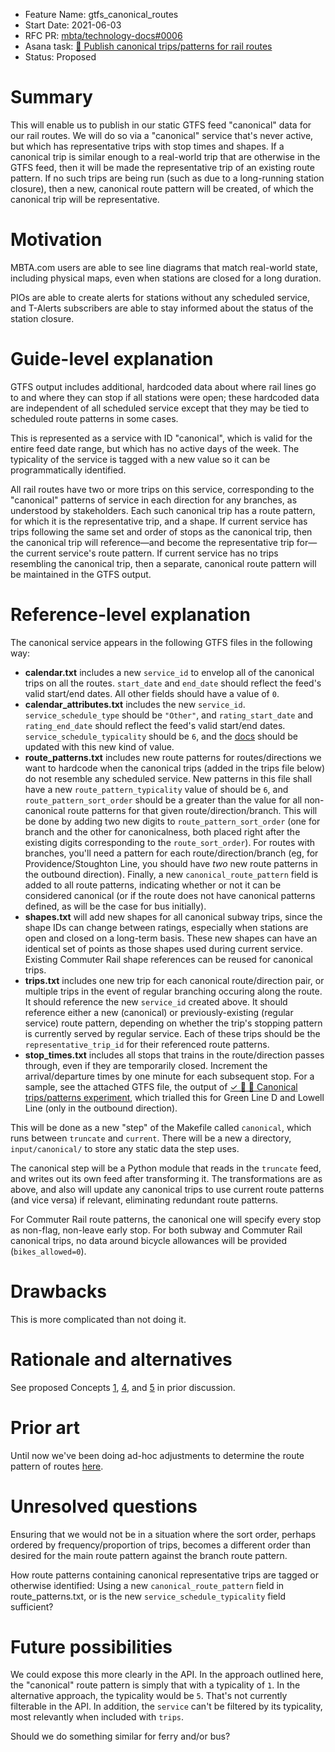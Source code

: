 - Feature Name: gtfs_canonical_routes
- Start Date: 2021-06-03
- RFC PR: [mbta/technology-docs#0006](https://github.com/mbta/technology-docs/pull/0006)
- Asana task: [🚝 Publish canonical trips/patterns for rail routes](https://app.asana.com/0/881264583703207/1200325279789524/f)
- Status: Proposed

# Summary

This will enable us to publish in our static GTFS feed "canonical" data for our rail routes. We will
do so via a "canonical" service that's never active, but which has representative trips with stop
times and shapes. If a canonical trip is similar enough to a real-world trip that are otherwise
in the GTFS feed, then it will be made the representative trip of an existing route pattern. If no
such trips are being run (such as due to a long-running station closure), then a new, canonical
route pattern will be created, of which the canonical trip will be representative.

# Motivation

MBTA.com users are able to see line diagrams that match real-world state, including physical maps,
even when stations are closed for a long duration.

PIOs are able to create alerts for stations without any scheduled service, and T-Alerts subscribers
are able to stay informed about the status of the station closure.

# Guide-level explanation

GTFS output includes additional, hardcoded data about where rail lines go to and where they can stop
if all stations were open; these hardcoded data are independent of all scheduled service except that
they may be tied to scheduled route patterns in some cases.

This is represented as a service with ID "canonical", which is valid for the entire feed date range,
but which has no active days of the week. The typicality of the service is tagged with a new value
so it can be programmatically identified.

All rail routes have two or more trips on this service, corresponding to the "canonical" patterns of
service in each direction for any branches, as understood by stakeholders. Each such canonical trip
has a route pattern, for which it is the representative trip, and a shape. If current service has
trips following the same set and order of stops as the canonical trip, then the canonical trip will
reference—and become the representative trip for—the current service's route pattern. If current
service has no trips resembling the canonical trip, then a separate, canonical route pattern will be
maintained in the GTFS output.

# Reference-level explanation

The canonical service appears in the following GTFS files in the following way:

- **calendar.txt** includes a new `service_id` to envelop all of the canonical trips on all the
  routes. `start_date` and `end_date` should reflect the feed's valid start/end dates. All other
  fields should have a value of `0`.
- **calendar_attributes.txt** includes the new `service_id`. `service_schedule_type` should be
  `"Other"`, and `rating_start_date` and `rating_end_date` should reflect the feed's valid start/end
  dates. `service_schedule_typicality` should be `6`, and the
  [docs](https://github.com/mbta/gtfs-documentation/blob/master/reference/gtfs.md) should be updated
  with this new kind of value.
- **route_patterns.txt** includes new route patterns for routes/directions we want to hardcode when
  the canonical trips (added in the trips file below) do not resemble any scheduled service. New
  patterns in this file shall have a new `route_pattern_typicality` value of should be `6`, and
  `route_pattern_sort_order` should be a greater than the value for all non-canonical route patterns
  for that given route/direction/branch. This will be done by adding two new digits to
  `route_pattern_sort_order` (one for branch and the other for canonicalness, both placed right
  after the existing digits corresponding to the `route_sort_order`). For routes with branches,
  you'll need a pattern for each route/direction/branch (eg, for Providence/Stoughton Line, you
  should have _two_ new route patterns in the outbound direction). Finally, a new
  `canonical_route_pattern` field is added to all route patterns, indicating whether or not it can
  be considered canonical (or if the route does not have canonical patterns defined, as will be the
  case for bus initially).
- **shapes.txt** will add new shapes for all canonical subway trips, since the shape IDs can change
  between ratings, especially when stations are open and closed on a long-term basis. These new
  shapes can have an identical set of points as those shapes used during current service. Existing
  Commuter Rail shape references can be reused for canonical trips.
- **trips.txt** includes one new trip for each canonical route/direction pair, or multiple trips in
  the event of regular branching occuring along the route. It should reference the new `service_id`
  created above. It should reference either a new (canonical) or previously-existing (regular
  service) route pattern, depending on whether the trip's stopping pattern is currently served by
  regular service. Each of these trips should be the `representative_trip_id` for their referenced
  route patterns.
- **stop_times.txt** includes all stops that trains in the route/direction passes through, even if
  they are temporarily closed. Increment the arrival/departure times by one minute for each
  subsequent stop. For a sample, see the attached GTFS file, the output of [✓ 🧪 🚝 Canonical
  trips/patterns experiment](https://app.asana.com/0/881264583703207/1200210504369250), which
  trialled this for Green Line D and Lowell Line (only in the outbound direction).

This will be done as a new "step" of the Makefile called `canonical`, which runs between `truncate`
and `current`. There will be a new a directory, `input/canonical/` to store any static data the step
uses.

The canonical step will be a Python module that reads in the `truncate` feed, and writes out its own
feed after transforming it. The transformations are as above, and also will update any canonical
trips to use current route patterns (and vice versa) if relevant, eliminating redundant route
patterns.

For Commuter Rail route patterns, the canonical one will specify every stop as non-flag, non-leave
early stop. For both subway and Commuter Rail canonical trips, no data around bicycle allowances
will be provided (`bikes_allowed=0`).

# Drawbacks

This is more complicated than not doing it.

# Rationale and alternatives

See proposed Concepts [1](https://github.com/mbta/technology-docs/pull/6#issuecomment-952315958), [4](https://github.com/mbta/technology-docs/pull/6#issuecomment-952315958), and [5](https://github.com/mbta/technology-docs/pull/6#issuecomment-962120434) in prior discussion.

# Prior art

Until now we've been doing ad-hoc adjustments to determine the route pattern of routes
[here](https://github.com/mbta/api/blob/master/apps/state/config/config.exs#L145).

# Unresolved questions

Ensuring that we would not be in a situation where the sort order, perhaps ordered by
frequency/proportion of trips, becomes a different order than desired for the main route pattern
against the branch route pattern.

How route patterns containing canonical representative trips are tagged or otherwise identified:
Using a new `canonical_route_pattern` field in route_patterns.txt, or is the new
`service_schedule_typicality` field sufficient?

# Future possibilities

We could expose this more clearly in the API. In the approach outlined here, the "canonical" route
pattern is simply that with a typicality of `1`. In the alternative approach, the typicality would
be `5`. That's not currently filterable in the API. In addition, the `service` can't be filtered by
its typicality, most relevantly when included with `trips`.

Should we do something similar for ferry and/or bus?
